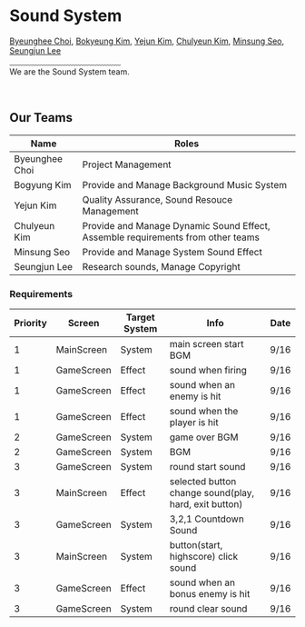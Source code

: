 # Sound System
[Byeunghee Choi](https://github.com/Byeunghee02/Byeunghee02), [Bokyeung Kim](https://github.com/mayb00/mayb00), [Yejun Kim](https://github.com/dpwns/dpwns), [Chulyeun Kim](https://github.com/kcyoow/kcyoow), [Minsung Seo](https://github.com/minseong0609/minseong0609), [Seungjun Lee](https://github.com/bigham920/bigham920)
<br/>
﹏﹏﹏﹏﹏﹏﹏﹏﹏﹏﹏﹏﹏﹏
<br/>
We are the Sound System team.

<br/>

## Our Teams

| Name           | Roles                                                                           |
|----------------|---------------------------------------------------------------------------------|
| Byeunghee Choi | Project Management                                                              |   
| Bogyung Kim    | Provide and Manage Background Music System                                      |   
| Yejun Kim      | Quality Assurance, Sound Resouce Management                                     |   
| Chulyeun Kim   | Provide and Manage Dynamic Sound Effect, Assemble requirements from other teams |   
| Minsung Seo    | Provide and Manage System Sound Effect                                          |   
| Seungjun Lee   | Research sounds, Manage Copyright                                               |   

### Requirements

| Priority | Screen     | Target System | Info                                                  | Date |
|----------|------------|---------------|-------------------------------------------------------|------|
| 1        | MainScreen | System        | main screen start BGM                                 | 9/16 |   
| 1        | GameScreen | Effect        | sound when firing                                     | 9/16 |   
| 1        | GameScreen | Effect        | sound when an enemy is hit                            | 9/16 |   
| 1        | GameScreen | Effect        | sound when the player is hit                          | 9/16 |   
| 2        | GameScreen | System        | game over BGM                                         | 9/16 |   
| 2        | GameScreen | System        | BGM                                                   | 9/16 |   
| 3        | GameScreen | System        | round start sound                                     | 9/16 |   
| 3        | MainScreen | Effect        | selected button change sound(play, hard, exit button) | 9/16 |   
| 3        | GameScreen | System        | 3,2,1 Countdown Sound                                 | 9/16 |   
| 3        | MainScreen | System        | button(start, highscore) click sound                  | 9/16 |   
| 3        | GameScreen | Effect        | sound when an bonus enemy is hit                      | 9/16 |   
| 3        | GameScreen | System        | round clear sound                                     | 9/16 |   

